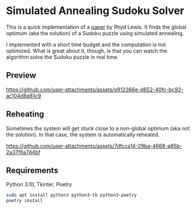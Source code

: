 # Simulated Annealing Sudoku Solver
This is a quick implementation of a [paper](https://link.springer.com/content/pdf/10.1007/s10732-007-9012-8.pdf) by Rhyd Lewis. 
It finds the global optimum (aka the solution) of a Sudoku puzzle using simulated annealing.

I implemented with a short time budget and the computation is not optimized.
What is great about it, though, is that you can watch the algorithm solve the Sudoku puzzle in real time.

## Preview

https://github.com/user-attachments/assets/e912366e-d652-40fc-bc92-ac104d8e81c9

## Reheating
Sometimes the system will get stuck close to a non-global optimum (aka not the solution). In that case, the system is automatically reheated.

https://github.com/user-attachments/assets/7dfcca14-29ba-4668-a85b-2a37f6a744bf

## Requirements
Python 3.10, Tkinter, Poetry
```bash
sudo apt install python3 python3-tk python3-poetry
poetry install
```
